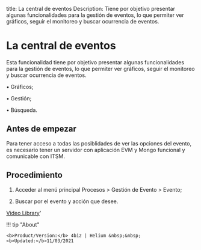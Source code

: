 title:  La central de eventos 
Description: Tiene por objetivo presentar algunas funcionalidades para la gestión de eventos, lo que permiter ver gráficos, seguir el monitoreo y buscar ocurrencia de eventos.
# La central de eventos 
Esta funcionalidad tiene por objetivo presentar algunas funcionalidades para la gestión de eventos, lo que permiter ver gráficos, seguir el monitoreo y buscar ocurrencia de eventos.  

•	Gráficos;

•	Gestión;

•	Búsqueda.

Antes de empezar
----------------

Para tener acceso a todas las posiblidades de ver las opciones del evento, es
necesario tener un servidor con aplicación EVM y Mongo funcional y comunicable
con ITSM.

Procedimiento
-------------

1.  Acceder al menú principal Procesos \> Gestión de Evento \> Evento;

2.  Buscar por el evento y acción que desee.

<i class='fa fa-youtube-play  fa-2x' style='color:#97ce17;vertical-align: middle;'> </i> [Video Library](https://www.youtube.com/playlist?list=PLB5qK2uzf2RNEIr_hUNAaOjTln3E-3K7n)'

!!! tip "About"

    <b>Product/Version:</b> 4biz | Helium &nbsp;&nbsp;
    <b>Updated:</b>11/03/2021
